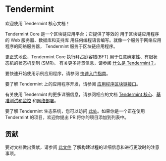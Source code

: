 # Tendermint

欢迎使用 Tendermint 核心文档！

Tendermint Core 是一个区块链应用平台；它提供了等效的
用于区块链应用程序的 Web 服务器、数据库和支持库
用任何编程语言编写。就像一个服务于网络应用程序的网络服务器，
Tendermint 服务于区块链应用程序。

更正式地说，Tendermint Core 执行拜占庭容错(BFT)
用于任意确定性、有限状态机的状态机复制 (SMR)。
有关更多背景信息，请参阅 [什么是
Tendermint？](介绍/什么是tendermint.md)。

要快速开始使用示例应用程序，请参阅 [快速入门指南](introduction/quick-start.md)。

要了解 Tendermint 上的应用程序开发，请参阅 [应用程序区块链接口](https://github.com/tendermint/spec/tree/master/spec/abci)。

有关使用 Tendermint 的更多详细信息，请参阅相应的文档
[Tendermint 核心](tendermint-core/)、[基准测试和监控](工具/) 和[网络部署](网络/)。

要了解 Tendermint 生态系统，您可以访问 [此处](https://github.com/tendermint/awesome#ecosystem)。如果你是一个正在使用 Tendermint 的项目，欢迎你提出 PR 将你的项目添加到列表中。

## 贡献

要对文档做出贡献，请参阅 [此文件](https://github.com/tendermint/tendermint/blob/master/docs/DOCS_README.md) 了解构建过程的详细信息和进行更改时的注意事项。
